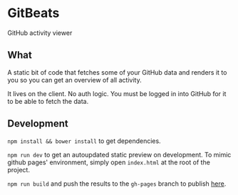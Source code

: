 # GitBeats

GitHub activity viewer

## What

A static bit of code that fetches some of your GitHub data and renders it to you so you can get an overview of all activity.

It lives on the client. No auth logic. You must be logged in into GitHub for it to be able to fetch the data.

## Development

`npm install && bower install` to get dependencies.

`npm run dev` to get an autoupdated static preview on development. To mimic github pages' environment, simply open `index.html` at the root of the project.

`npm run build` and push the results to the `gh-pages` branch to publish [here](http://rubencaro.github.io/gitbeats).

